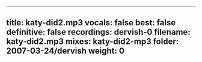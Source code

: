 
---
title: katy-did2.mp3
vocals: false
best: false
definitive: false
recordings: dervish-0
filename: katy-did2.mp3
mixes: katy-did2-mp3
folder: 2007-03-24/dervish
weight: 0
---
